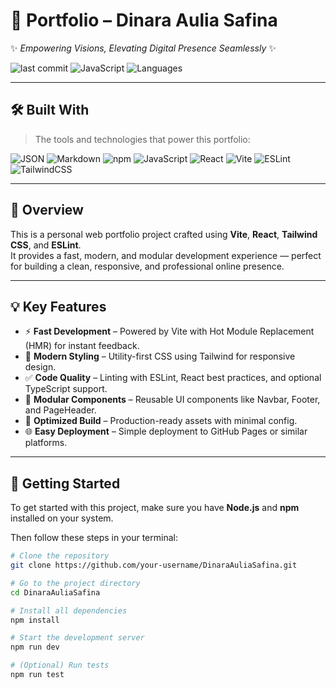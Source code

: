 # 📁 Portfolio – Dinara Aulia Safina

✨ *Empowering Visions, Elevating Digital Presence Seamlessly* ✨

![last commit](https://img.shields.io/badge/last%20commit-today-blue)
![JavaScript](https://img.shields.io/badge/javascript-95.6%25-yellow)
![Languages](https://img.shields.io/badge/languages-3-informational)

---

## 🛠️ Built With

> The tools and technologies that power this portfolio:

![JSON](https://img.shields.io/badge/-JSON-informational?logo=json)
![Markdown](https://img.shields.io/badge/-Markdown-informational?logo=markdown)
![npm](https://img.shields.io/badge/-npm-CB3837?logo=npm)
![JavaScript](https://img.shields.io/badge/-JavaScript-yellow?logo=javascript)
![React](https://img.shields.io/badge/-React-61DAFB?logo=react)
![Vite](https://img.shields.io/badge/-Vite-646CFF?logo=vite)
![ESLint](https://img.shields.io/badge/-ESLint-4B32C3?logo=eslint)
![TailwindCSS](https://img.shields.io/badge/-TailwindCSS-38B2AC?logo=tailwindcss)

---

## 📖 Overview

This is a personal web portfolio project crafted using **Vite**, **React**, **Tailwind CSS**, and **ESLint**.  
It provides a fast, modern, and modular development experience — perfect for building a clean, responsive, and professional online presence.

---

## 💡 Key Features

- ⚡ **Fast Development** – Powered by Vite with Hot Module Replacement (HMR) for instant feedback.
- 🎨 **Modern Styling** – Utility-first CSS using Tailwind for responsive design.
- ✅ **Code Quality** – Linting with ESLint, React best practices, and optional TypeScript support.
- 🧱 **Modular Components** – Reusable UI components like Navbar, Footer, and PageHeader.
- 🚀 **Optimized Build** – Production-ready assets with minimal config.
- 🌐 **Easy Deployment** – Simple deployment to GitHub Pages or similar platforms.

---

## 🚀 Getting Started

To get started with this project, make sure you have **Node.js** and **npm** installed on your system.

Then follow these steps in your terminal:

```bash
# Clone the repository
git clone https://github.com/your-username/DinaraAuliaSafina.git

# Go to the project directory
cd DinaraAuliaSafina

# Install all dependencies
npm install

# Start the development server
npm run dev

# (Optional) Run tests
npm run test
